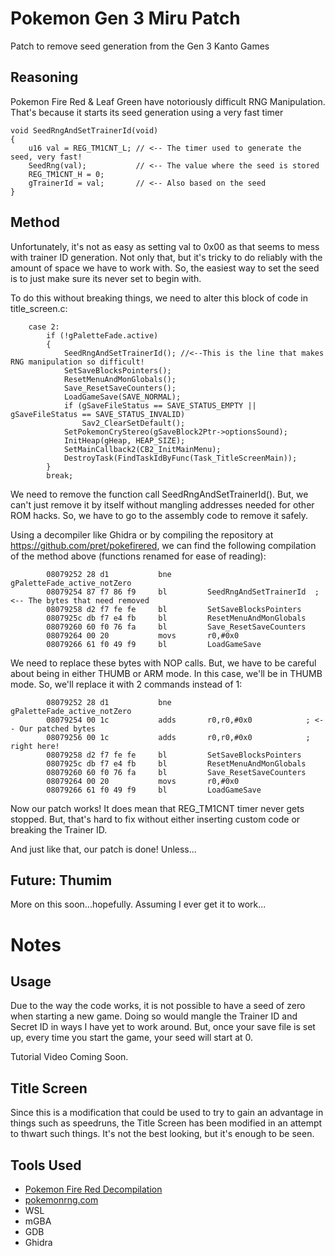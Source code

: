 # Pokemon Gen 3 Miru Patch
Patch to remove seed generation from the Gen 3 Kanto Games

## Reasoning
Pokemon Fire Red & Leaf Green have notoriously difficult RNG Manipulation. That's because it starts its seed generation using a very fast timer

```
void SeedRngAndSetTrainerId(void)
{
    u16 val = REG_TM1CNT_L; // <-- The timer used to generate the seed, very fast!
    SeedRng(val);           // <-- The value where the seed is stored
    REG_TM1CNT_H = 0;
    gTrainerId = val;       // <-- Also based on the seed
}
```

## Method
Unfortunately, it's not as easy as setting val to 0x00 as that seems to mess with trainer ID generation. Not only that, but it's tricky to do reliably with the amount of space we have to work with. So, the easiest way to set the seed is to just make sure its never set to begin with.

To do this without breaking things, we need to alter this block of code in title_screen.c:

```
    case 2:
        if (!gPaletteFade.active)
        {
            SeedRngAndSetTrainerId(); //<--This is the line that makes RNG manipulation so difficult!
            SetSaveBlocksPointers();
            ResetMenuAndMonGlobals();
            Save_ResetSaveCounters();
            LoadGameSave(SAVE_NORMAL);
            if (gSaveFileStatus == SAVE_STATUS_EMPTY || gSaveFileStatus == SAVE_STATUS_INVALID)
                Sav2_ClearSetDefault();
            SetPokemonCryStereo(gSaveBlock2Ptr->optionsSound);
            InitHeap(gHeap, HEAP_SIZE);
            SetMainCallback2(CB2_InitMainMenu);
            DestroyTask(FindTaskIdByFunc(Task_TitleScreenMain));
        }
        break;
```

We need to remove the function call SeedRngAndSetTrainerId(). But, we can't just remove it by itself without mangling addresses needed for other ROM hacks. So, we have to go to the assembly code to remove it safely.

Using a decompiler like Ghidra or by compiling the repository at https://github.com/pret/pokefirered, we can find the following compilation of the method above (functions renamed for ease of reading):

```
        08079252 28 d1           bne        gPaletteFade_active_notZero
        08079254 87 f7 86 f9     bl         SeedRngAndSetTrainerId  ; <-- The bytes that need removed
        08079258 d2 f7 fe fe     bl         SetSaveBlocksPointers
        0807925c db f7 e4 fb     bl         ResetMenuAndMonGlobals
        08079260 60 f0 76 fa     bl         Save_ResetSaveCounters
        08079264 00 20           movs       r0,#0x0
        08079266 61 f0 49 f9     bl         LoadGameSave
```
We need to replace these bytes with NOP calls. But, we have to be careful about being in either THUMB or ARM mode. In this case, we'll be in THUMB mode. So, we'll replace it with 2 commands instead of 1:

```
        08079252 28 d1           bne        gPaletteFade_active_notZero
        08079254 00 1c           adds       r0,r0,#0x0            ; <-- Our patched bytes
        08079256 00 1c           adds       r0,r0,#0x0            ;     right here!
        08079258 d2 f7 fe fe     bl         SetSaveBlocksPointers
        0807925c db f7 e4 fb     bl         ResetMenuAndMonGlobals
        08079260 60 f0 76 fa     bl         Save_ResetSaveCounters
        08079264 00 20           movs       r0,#0x0
        08079266 61 f0 49 f9     bl         LoadGameSave
```

Now our patch works! It does mean that REG_TM1CNT timer never gets stopped. But, that's hard to fix without either inserting custom code or breaking the Trainer ID.

And just like that, our patch is done! Unless...

## Future: Thumim
More on this soon...hopefully. Assuming I ever get it to work...

# Notes
## Usage
Due to the way the code works, it is not possible to have a seed of zero when starting a new game. Doing so would mangle the Trainer ID and Secret ID in ways I have yet to work around. But, once your save file is set up, every time you start the game, your seed will start at 0.

Tutorial Video Coming Soon.

## Title Screen
Since this is a modification that could be used to try to gain an advantage in things such as speedruns, the Title Screen has been modified in an attempt to thwart such things. It's not the best looking, but it's enough to be seen.

## Tools Used
* [Pokemon Fire Red Decompilation](https://github.com/pret/pokefirered)
* [pokemonrng.com](https://pokemonrng.com)
* WSL
* mGBA
* GDB
* Ghidra
